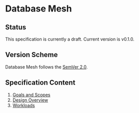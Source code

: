 # Database Mesh

## Status

This specification is currently a draft. Current version is v0.1.0.

## Version Scheme 

Database Mesh follows the [SemVer 2.0](https://semver.org/spec/v2.0.0.html).

## Specification Content

1. [Goals and Scopes](1.goals_and_scope.md)
2. [Design Overview](2.design_overview.md)
3. [Workloads](3.workloads.md)

